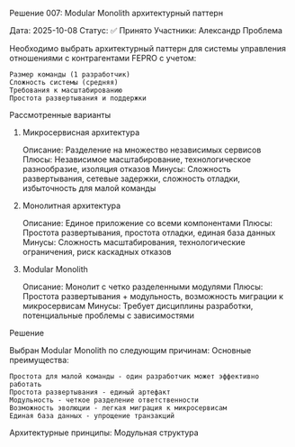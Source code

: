 Решение 007: Modular Monolith архитектурный паттерн

Дата: 2025-10-08
Статус: ✅ Принято
Участники: Александр
Проблема

Необходимо выбрать архитектурный паттерн для системы управления отношениями с контрагентами FEPRO с учетом:

    Размер команды (1 разработчик)
    Сложность системы (средняя)
    Требования к масштабированию
    Простота развертывания и поддержки

Рассмотренные варианты
1. Микросервисная архитектура

    Описание: Разделение на множество независимых сервисов
    Плюсы: Независимое масштабирование, технологическое разнообразие, изоляция отказов
    Минусы: Сложность развертывания, сетевые задержки, сложность отладки, избыточность для малой команды

2. Монолитная архитектура

    Описание: Единое приложение со всеми компонентами
    Плюсы: Простота развертывания, простота отладки, единая база данных
    Минусы: Сложность масштабирования, технологические ограничения, риск каскадных отказов

3. Modular Monolith

    Описание: Монолит с четко разделенными модулями
    Плюсы: Простота развертывания + модульность, возможность миграции к микросервисам
    Минусы: Требует дисциплины разработки, потенциальные проблемы с зависимостями

Решение

Выбран Modular Monolith по следующим причинам:
Основные преимущества:

    Простота для малой команды - один разработчик может эффективно работать
    Простота развертывания - единый артефакт
    Модульность - четкое разделение ответственности
    Возможность эволюции - легкая миграция к микросервисам
    Единая база данных - упрощение транзакций

Архитектурные принципы:
Модульная структура
